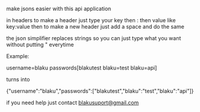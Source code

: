 make jsons easier with this api application

in headers to make a header just type your key then : then value like key:value then to make a new header just add a space and do the same

the json simplifier replaces strings so you can just type what you want without putting " everytime

Example:

username=blaku passwords[blakutest blaku=test blaku=api]

turns into

{"username":"blaku","passwords":["blakutest","blaku":"test","blaku":"api"]}

if you need help just contact blakusuport@gmail.com
